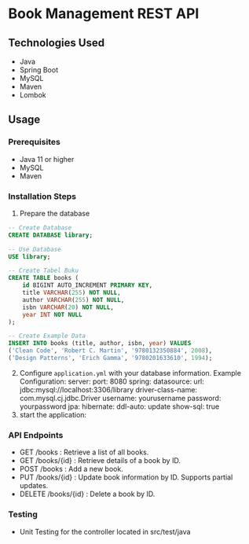# Book Management REST API
## Technologies Used
- Java
- Spring Boot
- MySQL
- Maven
- Lombok

## Usage
### Prerequisites
- Java 11 or higher
- MySQL
- Maven

### Installation Steps
1. Prepare the database
``` sql
-- Create Database
CREATE DATABASE library;

-- Use Database
USE library;

-- Create Tabel Buku
CREATE TABLE books (
    id BIGINT AUTO_INCREMENT PRIMARY KEY,
    title VARCHAR(255) NOT NULL,
    author VARCHAR(255) NOT NULL,
    isbn VARCHAR(20) NOT NULL,
    year INT NOT NULL
);

-- Create Example Data
INSERT INTO books (title, author, isbn, year) VALUES
('Clean Code', 'Robert C. Martin', '9780132350884', 2008),
('Design Patterns', 'Erich Gamma', '9780201633610', 1994);
```
2. Configure `application.yml` with your database information.
    Example Configuration: 
    server:
    port: 8080
    spring:
    datasource:
        url: jdbc:mysql://localhost:3306/library
        driver-class-name: com.mysql.cj.jdbc.Driver
        username: yourusername
        password: yourpassword
    jpa:
        hibernate:
        ddl-auto: update
    show-sql: true
3. start the application:

### API Endpoints
- GET /books : Retrieve a list of all books.
- GET /books/{id} : Retrieve details of a book by ID.
- POST /books : Add a new book.
- PUT /books/{id} : Update book information by ID. Supports partial updates.
- DELETE /books/{id} : Delete a book by ID.

### Testing 
- Unit Testing for the controller located in src/test/java